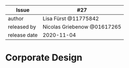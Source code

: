 | Issue |  #27 |
| ----- | --- |
| author       | Lisa Fürst @11775842 |
| released by  | Nicolas Griebenow @01617265 |
| release date | 2020-11-04                |

# Corporate Design